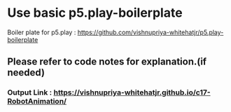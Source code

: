# Use basic p5.play-boilerplate
Boiler plate for p5.play : https://github.com/vishnupriya-whitehatjr/p5.play-boilerplate

## Please refer to code notes for explanation.(if needed)

### Output Link : https://vishnupriya-whitehatjr.github.io/c17-RobotAnimation/
